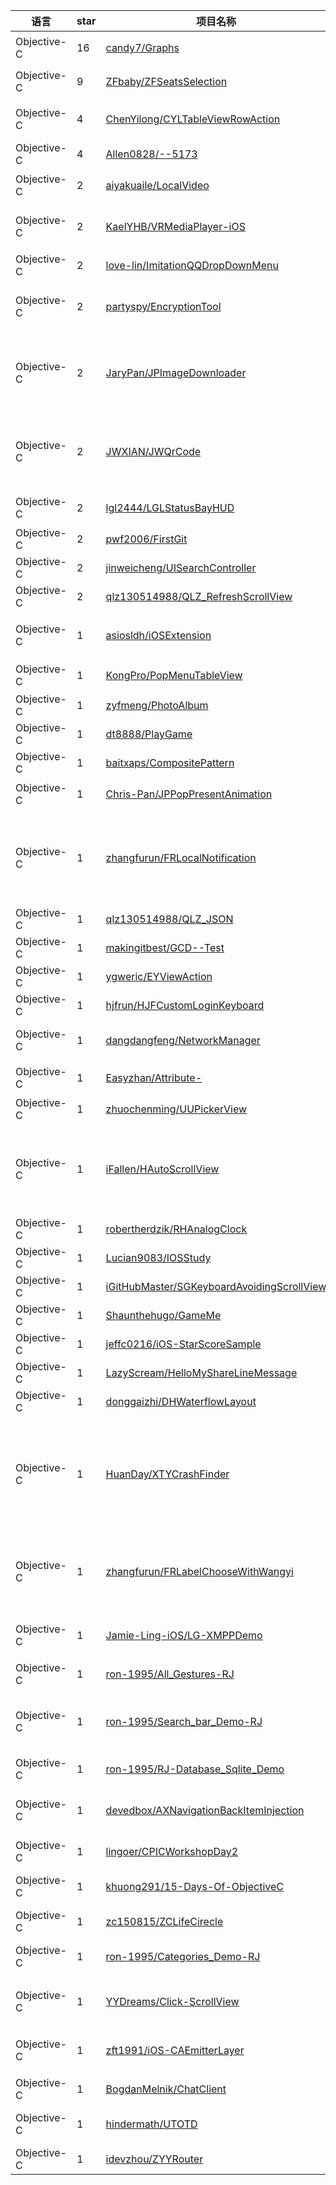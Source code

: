 语言|star|项目名称|描述
---|---|---|---
Objective-C|16|[candy7/Graphs](https://github.com/candy7/Graphs)|通过bezierPath,画出曲线图,并且加入动画
Objective-C|9|[ZFbaby/ZFSeatsSelection](https://github.com/ZFbaby/ZFSeatsSelection)|高仿猫眼电影选座（选票）模块
Objective-C|4|[ChenYilong/CYLTableViewRowAction](https://github.com/ChenYilong/CYLTableViewRowAction)|Use UITableViewRowAction as if it supports iOS7+.
Objective-C|4|[Allen0828/--5173](https://github.com/Allen0828/--5173)| 
Objective-C|2|[aiyakuaile/LocalVideo](https://github.com/aiyakuaile/LocalVideo)|基于photoKit的扫描本地视频分类
Objective-C|2|[KaelYHB/VRMediaPlayer-iOS](https://github.com/KaelYHB/VRMediaPlayer-iOS)|一款基于谷歌的GVR框架封装的简单VR视频播放器
Objective-C|2|[love-lin/ImitationQQDropDownMenu](https://github.com/love-lin/ImitationQQDropDownMenu)| 
Objective-C|2|[partyspy/EncryptionTool](https://github.com/partyspy/EncryptionTool)|A Mac App Tool For Encryption and Decryption - support 3DES for now
Objective-C|2|[JaryPan/JPImageDownloader](https://github.com/JaryPan/JPImageDownloader)|一款简单实用的图片下载工具，结合了异步下载、block回调、下载进程管理、缓存管理等功能，小巧而不失全面！
Objective-C|2|[JWXIAN/JWQrCode](https://github.com/JWXIAN/JWQrCode)|封装AVFoundation实现扫描二维码/条形码、生成二维码，灯光、震动、自定义声音、URL跳转。
Objective-C|2|[lgl2444/LGLStatusBayHUD](https://github.com/lgl2444/LGLStatusBayHUD)|一个超简单的状态栏指示器小框架
Objective-C|2|[pwf2006/FirstGit](https://github.com/pwf2006/FirstGit)|test
Objective-C|2|[jinweicheng/UISearchController](https://github.com/jinweicheng/UISearchController)|搜索
Objective-C|2|[qlz130514988/QLZ_RefreshScrollView](https://github.com/qlz130514988/QLZ_RefreshScrollView)| 
Objective-C|1|[asiosldh/iOSExtension](https://github.com/asiosldh/iOSExtension)|swift，category，Extension，block，UIKit，
Objective-C|1|[KongPro/PopMenuTableView](https://github.com/KongPro/PopMenuTableView)|Easy to use this menu，that like iPad
Objective-C|1|[zyfmeng/PhotoAlbum](https://github.com/zyfmeng/PhotoAlbum)| 
Objective-C|1|[dt8888/PlayGame](https://github.com/dt8888/PlayGame)|监测你的颜色辨析度
Objective-C|1|[baitxaps/CompositePattern](https://github.com/baitxaps/CompositePattern)| 
Objective-C|1|[Chris-Pan/JPPopPresentAnimation](https://github.com/Chris-Pan/JPPopPresentAnimation)|0行代码集成Facebook和Twitter的Model动画
Objective-C|1|[zhangfurun/FRLocalNotification](https://github.com/zhangfurun/FRLocalNotification)|本地通知的一个实现,通过设置通知内容,通知执行时间点,呈现出通知栏通知,App通知数量标志等,通知添加了定时器小乐趣
Objective-C|1|[qlz130514988/QLZ_JSON](https://github.com/qlz130514988/QLZ_JSON)| 
Objective-C|1|[makingitbest/GCD--Test](https://github.com/makingitbest/GCD--Test)| 
Objective-C|1|[ygweric/EYViewAction](https://github.com/ygweric/EYViewAction)|Add action to UIView, just like UIButton
Objective-C|1|[hjfrun/HJFCustomLoginKeyboard](https://github.com/hjfrun/HJFCustomLoginKeyboard)| 
Objective-C|1|[dangdangfeng/NetworkManager](https://github.com/dangdangfeng/NetworkManager)|Do something with the NetworkManager (use NSOperation)
Objective-C|1|[Easyzhan/Attribute-](https://github.com/Easyzhan/Attribute-)|字符串某个位置变色,变字体等
Objective-C|1|[zhuochenming/UUPickerView](https://github.com/zhuochenming/UUPickerView)|各种PickerView
Objective-C|1|[iFallen/HAutoScrollView](https://github.com/iFallen/HAutoScrollView)|循环ScrollView,支持自动滚动、支持点击事件代理回调，已处理NSTimer 销毁，处理AutoLayout 适配。支持Cocoapods
Objective-C|1|[robertherdzik/RHAnalogClock](https://github.com/robertherdzik/RHAnalogClock)| 
Objective-C|1|[Lucian9083/IOSStudy](https://github.com/Lucian9083/IOSStudy)|The Ios study project
Objective-C|1|[iGitHubMaster/SGKeyboardAvoidingScrollView](https://github.com/iGitHubMaster/SGKeyboardAvoidingScrollView)| 
Objective-C|1|[Shaunthehugo/GameMe](https://github.com/Shaunthehugo/GameMe)|Idea from a friend
Objective-C|1|[jeffc0216/iOS-StarScoreSample](https://github.com/jeffc0216/iOS-StarScoreSample)| 
Objective-C|1|[LazyScream/HelloMyShareLineMessage](https://github.com/LazyScream/HelloMyShareLineMessage)| 
Objective-C|1|[donggaizhi/DHWaterflowLayout](https://github.com/donggaizhi/DHWaterflowLayout)| 
Objective-C|1|[HuanDay/XTYCrashFinder](https://github.com/HuanDay/XTYCrashFinder)|It is a finder class used to collection the crash information of iOS app. The crash information contains the address array of error method, the detail information can  get from PSYM file.
Objective-C|1|[zhangfurun/FRLabelChooseWithWangyi](https://github.com/zhangfurun/FRLabelChooseWithWangyi)|仿网易的横滑进行多标签展示.仿照网易的标签选择,长按进入编辑,可以动态删除当前选择的标签
Objective-C|1|[Jamie-Ling-iOS/LG-XMPPDemo](https://github.com/Jamie-Ling-iOS/LG-XMPPDemo)|XMPP学习Demo，Swift实现，实现聊天，群聊等常用功能
Objective-C|1|[ron-1995/All_Gestures-RJ](https://github.com/ron-1995/All_Gestures-RJ)|All Gestures using Different Images
Objective-C|1|[ron-1995/Search_bar_Demo-RJ](https://github.com/ron-1995/Search_bar_Demo-RJ)|Search From Table view And Display Selected Item in Different View Controller..
Objective-C|1|[ron-1995/RJ-Database_Sqlite_Demo](https://github.com/ron-1995/RJ-Database_Sqlite_Demo)| 
Objective-C|1|[devedbox/AXNavigationBackItemInjection](https://github.com/devedbox/AXNavigationBackItemInjection)|Custom implementation of back navigation item actions.
Objective-C|1|[lingoer/CPICWorkshopDay2](https://github.com/lingoer/CPICWorkshopDay2)| 
Objective-C|1|[khuong291/15-Days-Of-ObjectiveC](https://github.com/khuong291/15-Days-Of-ObjectiveC)|🐙 + 🐱 = :octocat: A self-taught project to learn Objective-C.
Objective-C|1|[zc150815/ZCLifeCirecle](https://github.com/zc150815/ZCLifeCirecle)| 
Objective-C|1|[ron-1995/Categories_Demo-RJ](https://github.com/ron-1995/Categories_Demo-RJ)|Categories of button with multiple methods of single button
Objective-C|1|[YYDreams/Click-ScrollView](https://github.com/YYDreams/Click-ScrollView)|点击按钮滑动到对应控制器，向右滑动到对象控制器
Objective-C|1|[zft1991/iOS-CAEmitterLayer](https://github.com/zft1991/iOS-CAEmitterLayer)|视频直播中的粒子效果。采用懒加载的方式，方便集成
Objective-C|1|[BogdanMelnik/ChatClient](https://github.com/BogdanMelnik/ChatClient)|ChatClient
Objective-C|1|[hindermath/UTOTD](https://github.com/hindermath/UTOTD)|Tiny Nifty Tool (TNT) - UpTime Of The Day (UTOTD)
Objective-C|1|[idevzhou/ZYYRouter](https://github.com/idevzhou/ZYYRouter)|A navigation router for iOS.
